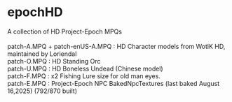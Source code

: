 # epochHD
A collection of HD Project-Epoch MPQs\
\
patch-A.MPQ + patch-enUS-A.MPQ : HD Character models from WotlK HD, maintained by Loriendal\
patch-O.MPQ : HD Standing Orc\
patch-U.MPQ : HD Boneless Undead (Chinese model)\
patch-F.MPQ : x2 Fishing Lure size for old man eyes.\
patch-E.MPQ : Project-Epoch NPC BakedNpcTextures (last baked August 16,2025) (792/870 built)
